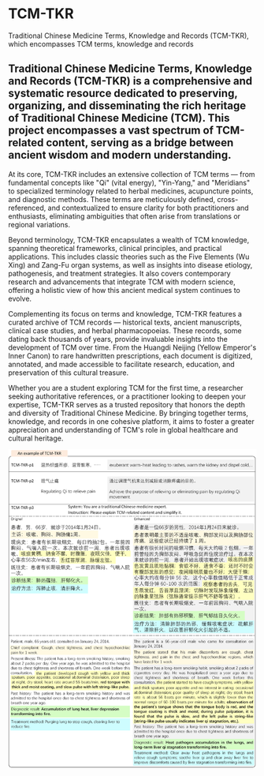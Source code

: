 # TCM-TKR
Traditional Chinese Medicine Terms, Knowledge and Records (TCM-TKR), which encompasses TCM terms, knowledge and records

Traditional Chinese Medicine Terms, Knowledge and Records (TCM-TKR) is a comprehensive and systematic resource dedicated to preserving, organizing, and disseminating the rich heritage of Traditional Chinese Medicine (TCM). This project encompasses a vast spectrum of TCM-related content, serving as a bridge between ancient wisdom and modern understanding.​
---
At its core, TCM-TKR includes an extensive collection of TCM terms — from fundamental concepts like "Qi" (vital energy), "Yin-Yang," and "Meridians" to specialized terminology related to herbal medicines, acupuncture points, and diagnostic methods. These terms are meticulously defined, cross-referenced, and contextualized to ensure clarity for both practitioners and enthusiasts, eliminating ambiguities that often arise from translations or regional variations.​

Beyond terminology, TCM-TKR encapsulates a wealth of TCM knowledge, spanning theoretical frameworks, clinical principles, and practical applications. This includes classic theories such as the Five Elements (Wu Xing) and Zang-Fu organ systems, as well as insights into disease etiology, pathogenesis, and treatment strategies. It also covers contemporary research and advancements that integrate TCM with modern science, offering a holistic view of how this ancient medical system continues to evolve.​

Complementing its focus on terms and knowledge, TCM-TKR features a curated archive of TCM records — historical texts, ancient manuscripts, clinical case studies, and herbal pharmacopoeias. These records, some dating back thousands of years, provide invaluable insights into the development of TCM over time. From the Huangdi Neijing (Yellow Emperor's Inner Canon) to rare handwritten prescriptions, each document is digitized, annotated, and made accessible to facilitate research, education, and preservation of this cultural treasure.​

Whether you are a student exploring TCM for the first time, a researcher seeking authoritative references, or a practitioner looking to deepen your expertise, TCM-TKR serves as a trusted repository that honors the depth and diversity of Traditional Chinese Medicine. By bringing together terms, knowledge, and records in one cohesive platform, it aims to foster a greater appreciation and understanding of TCM's role in global healthcare and cultural heritage.

![example](https://github.com/Rayz3rk/TCM-TKR/blob/main/example.png)
